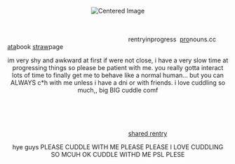  <p align="center"><img src="https://komarev.com/ghpvc/?username=15chuu&color=000000&label=my birds!" alt="Centered Image"> <br></p>


　 　　 　　 　　 　　 　　 　　 　　 　　 　　 　　 　　 　　 　　 　　 　　 　　 　　 　　 　　 　　 　　 　　 　　 　　 　　 　　 　　 　　 　　 　　 　　 　　 　　 　　 　　 　　 　
                                                                                                               
‎ ‎ ‎‎ ‎ ‎ ‎ ‎‎‎ ‎ ‎‎ ‎ ‎‎ ‎ ‎‎ ‎ ‎ ‎ ‎‎ ‎ ‎ ‎ ‎‎‎ ‎ ‎‎ ‎ ‎‎ ‎ ‎‎ ‎ ‎ ‎ ‎‎ ‎ ‎ ‎ ‎‎‎ ‎ ‎‎ ‎ ‎‎ ‎ ‎‎ ‎ ‎ ‎ ‎‎ ‎ ‎ ‎ ‎‎‎ ‎ ‎‎ ‎ ‎‎ ‎ ‎‎ ‎ ‎ ‎‎‎ ‎ ‎ ‎ ‎‎‎ ‎ ‎‎ ‎ ‎‎ ‎‎‎‎ ‎ ‎ ‎‎‎ ‎ ‎‎ ‎ ‎‎ ‎‎‎‎ ‎ ‎‎‎ ‎  ‎‎ ‎ ‎‎ ‎‎‎‎ ‎ ‎‎‎ ‎ ‎‎‎‎‎‎‎ ‎‎‎‎‎ ‎‎‎‎  ‎‎‎‎‎rentryinprogress ‎ [pro](https://pronouns.cc/@femboytigers)nouns.cc‎ ‎ [ata](https://atsushiwereballastic.atabook.org/)book [straw](https://tigerpaws.straw.page)page


<p align="center">im very shy and awkward at first if were not close, i have a very slow time at progressing things so please be patient with me. you really gotta interact lots of time to finally get me to behave like a normal human... but you can ALWAYS c*h with me unless i have a dni or with friends. i love cuddling so much,, big BIG cuddle comf</p>
　 　　 　
　 　　 　　 　　 　　 　　 　　 　　 　　 　　 　　 　　 　　 　　 　　 　　 　　 　　 　　 　　 　　 　　 　　 　　 　　 　　 　　 　　 　　 　　 　　 　　 　　 　　 　　 　　 　　 　

　 　　 　　 　　 　　 　　 　　 　　 　　 　　 　　 　　 　　 　　 　　 　　 　　 　　 　　 　　 　　 　　 　　 　　 　　 　　 　　 　　 　　 　　 　　 　　 　　 　　 　　 　　 　　 　
                                                                                                               
‎ ‎ ‎‎ ‎ ‎ ‎ ‎‎‎ ‎ ‎‎ ‎ ‎‎ ‎ ‎‎ ‎ ‎ ‎ ‎‎ ‎ ‎ ‎ ‎‎‎ ‎ ‎‎ ‎ ‎‎ ‎ ‎‎ ‎ ‎ ‎ ‎‎ ‎ ‎ ‎ ‎‎‎ ‎ ‎‎ ‎ ‎‎ ‎ ‎‎ ‎ ‎ ‎ ‎‎ ‎ ‎ ‎ ‎‎‎ ‎ ‎‎ ‎ ‎‎ ‎ ‎‎ ‎ ‎ ‎‎‎ ‎ ‎ ‎ ‎‎‎ ‎ ‎‎ ‎ ‎‎ ‎‎‎‎ ‎ ‎ ‎‎‎ ‎ ‎‎ ‎ ‎‎ ‎‎‎‎ ‎ ‎‎‎ ‎  ‎‎ ‎ ‎‎ ‎‎‎‎ ‎ ‎‎‎ ‎ ‎‎‎ ‎  ‎‎ ‎ ‎‎ ‎‎‎‎ ‎ ‎‎‎ ‎ ‎‎‎‎ ‎ ‎‎‎ ‎‎‎‎‎ ‎‎‎‎ ‎‎‎ ‎‎‎‎‎‎ ‎‎‎‎ ‎ ‎‎‎ ‎‎‎‎‎ ‎‎‎‎ ‎‎‎ [shared rentry](https://rentry.co/gothictear)

<p align="center">hye guys PLEASE CUDDLE WITH ME PLEASE PLEASE I LOVE CUDDLING SO MCUH OK CUDDLE WITHD ME PSL PLESE</p>
